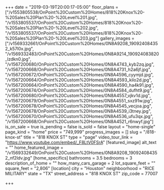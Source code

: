 +++
date = "2019-03-19T20:00:17-05:00"
floor_plans = ["/v1553805538/OnPoint%20Custom%20Homes/818%20Knox%20-%20Sales%20Plan%20-%20Level%201.jpg", "/v1553805537/OnPoint%20Custom%20Homes/818%20Knox%20-%20Sales%20Plan%20-%20Level%202.jpg", "/v1553805537/OnPoint%20Custom%20Homes/818%20Knox%20-%20Sales%20Plan%20-%20Level%203.jpg"]
gallery_images = ["/v1569332661/OnPoint%20Custom%20Homes/0N8A9208_190924084352_k57l0x.jpg", "/v1569332483/OnPoint%20Custom%20Homes/0N8A9214_190924083820_lzdkn0.jpg", "/v1567200680/OnPoint%20Custom%20Homes/0N8A4743_kyb2zq.jpg", "/v1567200668/OnPoint%20Custom%20Homes/0N8A4731_h2a6jf.jpg", "/v1567200672/OnPoint%20Custom%20Homes/0N8A4596_cyymjd.jpg", "/v1567200664/OnPoint%20Custom%20Homes/0N8A4593_kilo2d.jpg", "/v1567200664/OnPoint%20Custom%20Homes/0N8A4590_ha4k91.jpg", "/v1567200674/OnPoint%20Custom%20Homes/0N8A4584_dufht9.jpg", "/v1567200680/OnPoint%20Custom%20Homes/0N8A4557_vjkv1d.jpg", "/v1567200679/OnPoint%20Custom%20Homes/0N8A4551_sxz91w.jpg", "/v1567200678/OnPoint%20Custom%20Homes/0N8A4545_vecjoa.jpg", "/v1567200678/OnPoint%20Custom%20Homes/0N8A4539_i3tney.jpg", "/v1567200670/OnPoint%20Custom%20Homes/0N8A4536_ufu3qx.jpg", "/v1567200668/OnPoint%20Custom%20Homes/0N8A4521_r6nwyf.jpg"]
is_on_sale = true
is_pending = false
is_sold = false
layout = "home-single"
page_kind = "home"
price = "749,999"
progress_images = []
slug = "/818-knox-st"
title = "818 KNOX ST"
type = "page"
video_tour_link = "https://www.youtube.com/embed/_F8LtV0FSrA"
[featured_image]
alt_text = ""
home_featured_image = "/v1569332649/OnPoint%20Custom%20Homes/0N8A9208_190924084352_nf2ldv.jpg"
[home_specifics]
bathrooms = 3.5
bedrooms = 3
description_of_home = ""
how_many_cars_garage = 2
lot_square_feet = ""
square_feet = "2,806"
[location]
city = "Houston"
neighboorhood = "RICE MILITARY"
state = "TX"
street_address = "818 KNOX ST"
zip_code = 77007

+++
